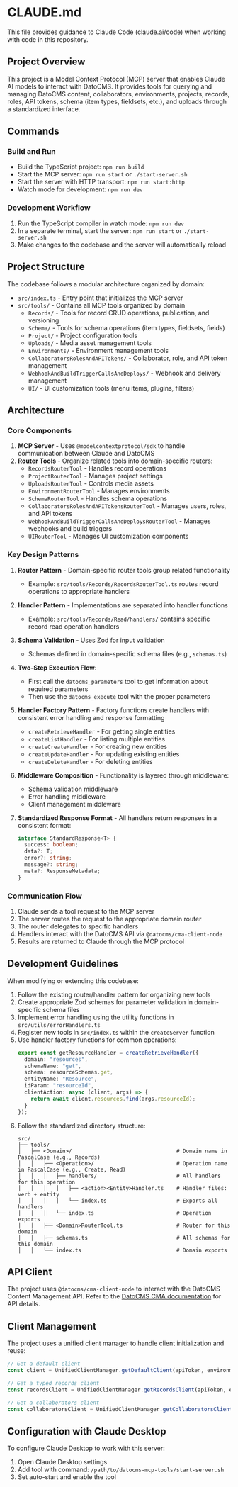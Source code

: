 # CLAUDE.md

This file provides guidance to Claude Code (claude.ai/code) when working with code in this repository.

## Project Overview

This project is a Model Context Protocol (MCP) server that enables Claude AI models to interact with DatoCMS. It provides tools for querying and managing DatoCMS content, collaborators, environments, projects, records, roles, API tokens, schema (item types, fieldsets, etc.), and uploads through a standardized interface.

## Commands

### Build and Run

- Build the TypeScript project: `npm run build`
- Start the MCP server: `npm run start` or `./start-server.sh`
- Start the server with HTTP transport: `npm run start:http`
- Watch mode for development: `npm run dev`

### Development Workflow

1. Run the TypeScript compiler in watch mode: `npm run dev`
2. In a separate terminal, start the server: `npm run start` or `./start-server.sh`
3. Make changes to the codebase and the server will automatically reload

## Project Structure

The codebase follows a modular architecture organized by domain:

- `src/index.ts` - Entry point that initializes the MCP server
- `src/tools/` - Contains all MCP tools organized by domain
  - `Records/` - Tools for record CRUD operations, publication, and versioning
  - `Schema/` - Tools for schema operations (item types, fieldsets, fields)
  - `Project/` - Project configuration tools
  - `Uploads/` - Media asset management tools
  - `Environments/` - Environment management tools
  - `CollaboratorsRolesAndAPITokens/` - Collaborator, role, and API token management
  - `WebhookAndBuildTriggerCallsAndDeploys/` - Webhook and delivery management
  - `UI/` - UI customization tools (menu items, plugins, filters)

## Architecture

### Core Components

1. **MCP Server** - Uses `@modelcontextprotocol/sdk` to handle communication between Claude and DatoCMS
2. **Router Tools** - Organize related tools into domain-specific routers:
   - `RecordsRouterTool` - Handles record operations
   - `ProjectRouterTool` - Manages project settings
   - `UploadsRouterTool` - Controls media assets
   - `EnvironmentRouterTool` - Manages environments
   - `SchemaRouterTool` - Handles schema operations
   - `CollaboratorsRolesAndAPITokensRouterTool` - Manages users, roles, and API tokens
   - `WebhookAndBuildTriggerCallsAndDeploysRouterTool` - Manages webhooks and build triggers
   - `UIRouterTool` - Manages UI customization components

### Key Design Patterns

1. **Router Pattern** - Domain-specific router tools group related functionality
   - Example: `src/tools/Records/RecordsRouterTool.ts` routes record operations to appropriate handlers

2. **Handler Pattern** - Implementations are separated into handler functions
   - Example: `src/tools/Records/Read/handlers/` contains specific record read operation handlers

3. **Schema Validation** - Uses Zod for input validation
   - Schemas defined in domain-specific schema files (e.g., `schemas.ts`)

4. **Two-Step Execution Flow**:
   - First call the `datocms_parameters` tool to get information about required parameters
   - Then use the `datocms_execute` tool with the proper parameters

5. **Handler Factory Pattern** - Factory functions create handlers with consistent error handling and response formatting
   - `createRetrieveHandler` - For getting single entities
   - `createListHandler` - For listing multiple entities
   - `createCreateHandler` - For creating new entities
   - `createUpdateHandler` - For updating existing entities
   - `createDeleteHandler` - For deleting entities

6. **Middleware Composition** - Functionality is layered through middleware:
   - Schema validation middleware
   - Error handling middleware
   - Client management middleware

7. **Standardized Response Format** - All handlers return responses in a consistent format:
   ```typescript
   interface StandardResponse<T> {
     success: boolean;
     data?: T;
     error?: string;
     message?: string;
     meta?: ResponseMetadata;
   }
   ```

### Communication Flow

1. Claude sends a tool request to the MCP server
2. The server routes the request to the appropriate domain router
3. The router delegates to specific handlers
4. Handlers interact with the DatoCMS API via `@datocms/cma-client-node`
5. Results are returned to Claude through the MCP protocol

## Development Guidelines

When modifying or extending this codebase:

1. Follow the existing router/handler pattern for organizing new tools
2. Create appropriate Zod schemas for parameter validation in domain-specific schema files
3. Implement error handling using the utility functions in `src/utils/errorHandlers.ts`
4. Register new tools in `src/index.ts` within the `createServer` function
5. Use handler factory functions for common operations:
   ```typescript
   export const getResourceHandler = createRetrieveHandler({
     domain: "resources",
     schemaName: "get",
     schema: resourceSchemas.get,
     entityName: "Resource",
     idParam: "resourceId",
     clientAction: async (client, args) => {
       return await client.resources.find(args.resourceId);
     }
   });
   ```
6. Follow the standardized directory structure:
   ```
   src/
   ├── tools/
   │   ├── <Domain>/                                 # Domain name in PascalCase (e.g., Records)
   │   │   ├── <Operation>/                          # Operation name in PascalCase (e.g., Create, Read)
   │   │   │   ├── handlers/                         # All handlers for this operation
   │   │   │   │   ├── <action><Entity>Handler.ts    # Handler files: verb + entity
   │   │   │   │   └── index.ts                      # Exports all handlers
   │   │   │   └── index.ts                          # Operation exports
   │   │   ├── <Domain>RouterTool.ts                 # Router for this domain
   │   │   ├── schemas.ts                            # All schemas for this domain
   │   │   └── index.ts                              # Domain exports
   ```

## API Client

The project uses `@datocms/cma-client-node` to interact with the DatoCMS Content Management API. Refer to the [DatoCMS CMA documentation](https://www.datocms.com/docs/content-management-api) for API details.

## Client Management

The project uses a unified client manager to handle client initialization and reuse:

```typescript
// Get a default client
const client = UnifiedClientManager.getDefaultClient(apiToken, environment);

// Get a typed records client
const recordsClient = UnifiedClientManager.getRecordsClient(apiToken, environment);

// Get a collaborators client
const collaboratorsClient = UnifiedClientManager.getCollaboratorsClient(apiToken, environment);
```

## Configuration with Claude Desktop

To configure Claude Desktop to work with this server:

1. Open Claude Desktop settings
2. Add tool with command: `/path/to/datocms-mcp-tools/start-server.sh`
3. Set auto-start and enable the tool
